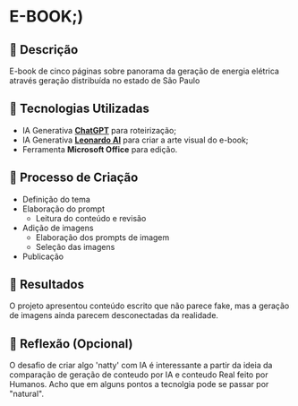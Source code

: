 # E-BOOK;)

## 📒 Descrição
E-book de cinco páginas sobre panorama da geração de energia elétrica através geração distribuída no estado de São Paulo

## 🤖 Tecnologias Utilizadas
- IA Generativa **[ChatGPT](https://chat.openai.com)** para roteirização;
- IA Generativa **[Leonardo AI](https://leonardo.ai)** para criar a arte visual do e-book;
- Ferramenta **Microsoft Office** para edição.

## 🧐 Processo de Criação
- Definição do tema
- Elaboração do prompt
    - Leitura do conteúdo e revisão
- Adição de imagens
    - Elaboração dos prompts de imagem
    - Seleção das imagens
- Publicação

## 🚀 Resultados
O projeto apresentou conteúdo escrito que não parece fake, mas a geração de imagens ainda parecem desconectadas da realidade.

## 💭 Reflexão (Opcional)
O desafio de criar algo 'natty' com IA é interessante a partir da ideia da comparação de geração de conteudo por IA e conteudo Real feito por Humanos. Acho que em alguns pontos a tecnolgia pode se passar por "natural".